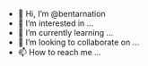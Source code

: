 - 👋 Hi, I’m @bentarnation
- 👀 I’m interested in ...
- 🌱 I’m currently learning ...
- 💞️ I’m looking to collaborate on ...
- 📫 How to reach me ...

<!---
bentarnation/bentarnation is a ✨ special ✨ repository because its `README.md` (this file) appears on your GitHub profile.
You can click the Preview link to take a look at your changes.
--->

